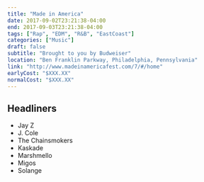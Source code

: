 ```yaml
---
title: "Made in America"
date: 2017-09-02T23:21:38-04:00
end: 2017-09-03T23:21:38-04:00
tags: ["Rap", "EDM", "R&B", "EastCoast"]
categories: ["Music"]
draft: false
subtitle: "Brought to you by Budweiser"
location: "Ben Franklin Parkway, Philadelphia, Pennsylvania"
link: "http://www.madeinamericafest.com/7/#/home"
earlyCost: "$XXX.XX"
normalCost: "$XXX.XX"
---
```


<!--more-->

## Headliners

- Jay Z
- J. Cole
- The Chainsmokers
- Kaskade
- Marshmello
- Migos
- Solange

